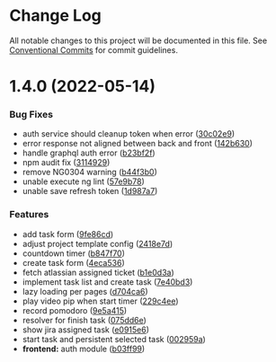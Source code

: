 # Change Log

All notable changes to this project will be documented in this file.
See [Conventional Commits](https://conventionalcommits.org) for commit guidelines.

# 1.4.0 (2022-05-14)


### Bug Fixes

* auth service should cleanup token when error ([30c02e9](https://github.com/davidNHK/pomodoro-timer/commit/30c02e9f8bb17424226cdf34b1d82a8d5f7b05f0))
* error response not aligned between back and front ([142b630](https://github.com/davidNHK/pomodoro-timer/commit/142b630f343d6a90f3d69dec7f72d2fc07c9bf02))
* handle graphql auth error ([b23bf2f](https://github.com/davidNHK/pomodoro-timer/commit/b23bf2fdd2e6200ccd48927438e932b5aa5c082a))
* npm audit fix ([3114929](https://github.com/davidNHK/pomodoro-timer/commit/3114929d8c0e4b30a09cffac3044d46437bde311))
* remove NG0304 warning ([b44f3b0](https://github.com/davidNHK/pomodoro-timer/commit/b44f3b026eaeb9bbe0af956c00cf65b111e2fb47))
* unable execute ng lint ([57e9b78](https://github.com/davidNHK/pomodoro-timer/commit/57e9b78d7d4071668d54153d03391af8a861209a))
* unable save refresh token ([1d987a7](https://github.com/davidNHK/pomodoro-timer/commit/1d987a7ee38d5b5f9757b5233adbdc4d09641016))


### Features

* add task form ([9fe86cd](https://github.com/davidNHK/pomodoro-timer/commit/9fe86cdff475442b9bf58e9344b80e782a25b84c))
* adjust project template config ([2418e7d](https://github.com/davidNHK/pomodoro-timer/commit/2418e7d30e5aa833e1c9b0ecc92739d8680a3114))
* countdown timer ([b847f70](https://github.com/davidNHK/pomodoro-timer/commit/b847f7028436d951429efdce238702a46ae729ae))
* create task form ([4eca536](https://github.com/davidNHK/pomodoro-timer/commit/4eca5361faf19eb066c742aee445474c890788d9))
* fetch atlassian assigned ticket ([b1e0d3a](https://github.com/davidNHK/pomodoro-timer/commit/b1e0d3acb1d9ccc10ec2d0ae56933c06a5670bf8))
* implement task list and create task ([7e40bd3](https://github.com/davidNHK/pomodoro-timer/commit/7e40bd30a9ca8deab1e0dd748f07ecadb7306fbd))
* lazy loading per pages ([d704ca6](https://github.com/davidNHK/pomodoro-timer/commit/d704ca6c2f1671ce40d644ff682e541e5db0861b))
* play video pip when start timer ([229c4ee](https://github.com/davidNHK/pomodoro-timer/commit/229c4eeb971afb65cbc8e67cdc11ff61c36d2325))
* record pomodoro ([9e5a415](https://github.com/davidNHK/pomodoro-timer/commit/9e5a4159798cd6e2be6d281ed9381578d7c2f3b1))
* resolver for finish task ([075dd6e](https://github.com/davidNHK/pomodoro-timer/commit/075dd6e172d58ede987b95e9401bed7f6e99faa2))
* show jira assigned task ([e0915e6](https://github.com/davidNHK/pomodoro-timer/commit/e0915e6750b38cf7574752acd7478156f70833e4))
* start task and persistent selected task ([002959a](https://github.com/davidNHK/pomodoro-timer/commit/002959a10f3d356c17055c3396daf981b4868e4b))
* **frontend:** auth module ([b03ff99](https://github.com/davidNHK/pomodoro-timer/commit/b03ff999ed06baf206b9bf37610122bab374e6e9))
